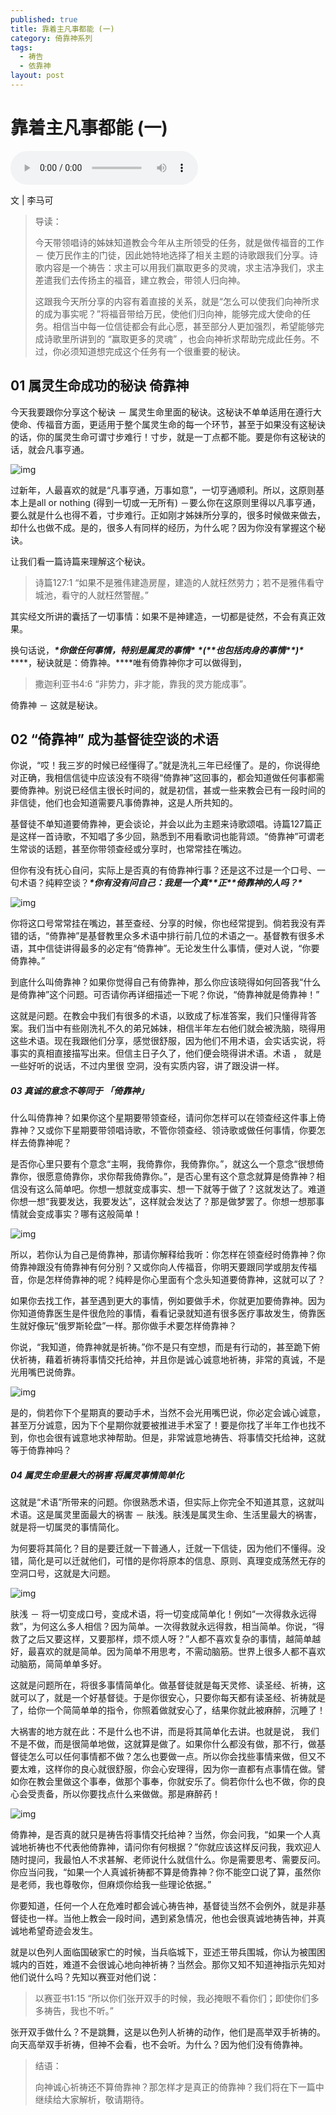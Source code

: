 ```yaml
---
published: true
title: 靠着主凡事都能 (一)
category: 倚靠神系列
tags:
  - 祷告
  - 依靠神
layout: post
---
```


# 靠着主凡事都能 (一)



<audio src="http://eaglesviewsoftware.com/wp-content/uploads/2022/04/倚靠神一.mp3" controls="controls"></audio>

文 | 李马可







> 导读：
>
> 今天带领唱诗的姊妹知道教会今年从主所领受的任务，就是做传福音的工作 － 使万民作主的门徒，因此她特地选择了相关主题的诗歌跟我们分享。诗歌内容是一个祷告：求主可以用我们赢取更多的灵魂，求主洁净我们，求主差遣我们去传扬主的福音，建立教会，带领人归向神。
>
> 这跟我今天所分享的内容有着直接的关系，就是“怎么可以使我们向神所求的成为事实呢？”将福音带给万民，使他们归向神，能够完成大使命的任务。相信当中每一位信徒都会有此心愿，甚至部分人更加强烈，希望能够完成诗歌里所讲到的 “赢取更多的灵魂” ，也会向神祈求帮助完成此任务。不过，你必须知道想完成这个任务有一个很重要的秘诀。





####  

## **01** **属灵生命成功的秘诀** **倚靠神**

今天我要跟你分享这个秘诀 － 属灵生命里面的秘诀。这秘诀不单单适用在遵行大使命、传福音方面，更适用于整个属灵生命的每一个环节，甚至于如果没有这秘诀的话，你的属灵生命可谓寸步难行！寸步，就是一丁点都不能。要是你有这秘诀的话，就会凡事亨通。

![img](http://eaglesviewsoftware.com/wp-content/uploads/2022/04/1.jpg)

过新年，人最喜欢的就是“凡事亨通，万事如意”，一切亨通顺利。所以，这原则基本上是all or nothing  (得到一切或一无所有) －要么你在这原则里得以凡事亨通，要么就是什么也得不着，寸步难行。正如刚才姊妹所分享的，很多时候做来做去，却什么也做不成。是的，很多人有同样的经历，为什么呢？因为你没有掌握这个秘诀。

让我们看一篇诗篇来理解这个秘诀。



> 诗篇127:1 “如果不是雅伟建造房屋，建造的人就枉然劳力；若不是雅伟看守城池，看守的人就枉然警醒。”

其实经文所讲的囊括了一切事情：如果不是神建造，一切都是徒然，不会有真正效果。

换句话说，***\*你做任何事情，特别是属灵的事情\**** ***\*(\*******\*也包括肉身的事情\*******\*)\**** ***\*，秘诀就是：倚靠神。\****唯有倚靠神你才可以做得到，



> 撒迦利亚书4:6  “非势力，非才能，靠我的灵方能成事”。

倚靠神 － 这就是秘诀。

## **02**  **“倚靠神”** **成为基督徒空谈的术语**

你说，“哎！我三岁的时候已经懂得了。”就是洗礼三年已经懂了。是的，你说得绝对正确，我相信信徒中应该没有不晓得“倚靠神”这回事的，都会知道做任何事都需要倚靠神。别说已经信主很长时间的，就是初信，甚或一些来教会已有一段时间的非信徒，他们也会知道需要凡事倚靠神，这是人所共知的。

基督徒不单知道要倚靠神，更会谈论，并会以此为主题来诗歌颂唱。诗篇127篇正是这样一首诗歌，不知唱了多少回，熟悉到不用看歌词也能背颂。“倚靠神”可谓老生常谈的话题，甚至你带领查经或分享时，也常常挂在嘴边。

但你有没有抚心自问，实际上是否真的有倚靠神行事？还是这不过是一个口号、一句术语？纯粹空谈？***\*你有没有问自己：我是一个真\*******\*正\*******\*倚靠神的人吗？\****

![img](http://eaglesviewsoftware.com/wp-content/uploads/2022/04/2.png)





你将这口号常常挂在嘴边，甚至查经、分享的时候，你也经常提到。倘若我没有弄错的话，“倚靠神”是基督教里众多术语中排行前几位的术语之一。基督教有很多术语，其中信徒讲得最多的必定有“倚靠神”。无论发生什么事情，便对人说，“你要倚靠神。”

到底什么叫倚靠神？如果你觉得自己有倚靠神，那么你应该晓得如何回答我“什么是倚靠神”这个问题。可否请你再详细描述一下呢？你说，“倚靠神就是倚靠神！”

这就是问题。在教会中我们有很多的术语，以致成了标准答案，我们只懂得背答案。我们当中有些刚洗礼不久的弟兄姊妹，相信半年左右他们就会被洗脑，晓得用这些术语。现在我跟他们分享，感觉很舒服，因为他们不用术语，会实话实说，将事实的真相直接描写出来。但信主日子久了，他们便会晓得讲术语。术语 ， 就是一些好听的说话，不过内里很 空洞，没有实质内容，讲了跟没讲一样。



##### **03** **真诚的意念不等同于** **「倚靠神」**

什么叫倚靠神？如果你这个星期要带领查经，请问你怎样可以在领查经这件事上倚靠神？又或你下星期要带领唱诗歌，不管你领查经、领诗歌或做任何事情，你要怎样去倚靠神呢？

是否你心里只要有个意念“主啊，我倚靠你，我倚靠你。”，就这么一个意念“很想倚靠你，很愿意倚靠你，求你帮我倚靠你。”，是否心里有这个意念就算是倚靠神？相信没有这么简单吧。你想一想就变成事实、想一下就等于做了？这就发达了。难道你想一想“我要发达，我要发达”，这样就会发达了？那是做梦罢了。你想一想那事情就会变成事实？哪有这般简单！





![img](http://eaglesviewsoftware.com/wp-content/uploads/2022/04/3.jpg)





所以，若你认为自己是倚靠神，那请你解释给我听：你怎样在领查经时倚靠神？你倚靠神跟没有倚靠神有何分别？又或你向人传福音，你明天要跟同学或朋友传福音，你是怎样倚靠神的呢？纯粹是你心里面有个念头知道要倚靠神，这就可以了？

如果你去找工作，甚至遇到更大的事情，例如要做手术，你就更加要倚靠神。因为你知道倚靠医生是件很危险的事情，看看记录就知道有很多医疗事故发生，倚靠医生就好像玩“俄罗斯轮盘”一样。那你做手术要怎样倚靠神？

你说，“我知道，倚靠神就是祈祷。”你不是只有空想，而是有行动的，甚至跪下俯伏祈祷，藉着祈祷将事情交托给神，并且你是诚心诚意地祈祷，非常的真诚，不是光用嘴巴说倚靠。

![img](http://eaglesviewsoftware.com/wp-content/uploads/2022/04/4.png)

是的，倘若你下个星期真的要动手术，当然不会光用嘴巴说，你必定会诚心诚意，甚至万分诚意，因为下个星期你就要被推进手术室了！要是你找了半年工作也找不到，你也会很有诚意地求神帮助。但是，非常诚意地祷告、将事情交托给神，这就等于倚靠神吗？

##### **04** **属灵生命里最大的祸害** **将属灵事情简单化**

这就是“术语”所带来的问题。你很熟悉术语，但实际上你完全不知道其意，这就叫术语。这是属灵里面最大的祸害 － 肤浅。肤浅是属灵生命、生活里最大的祸害，就是将一切属灵的事情简化。

为何要将其简化？目的是要迁就一下普通人，迁就一下信徒，因为他们不懂得。没错，简化是可以迁就他们，可惜的是你将原本的信息、原则、真理变成荡然无存的空洞口号，这就是大问题。

![img](http://eaglesviewsoftware.com/wp-content/uploads/2022/04/5.jpg)





肤浅 －  将一切变成口号，变成术语，将一切变成简单化！例如“一次得救永远得救”，为何这么多人相信？因为简单。一次得救就永远得救，相当简单。你说，“得救了之后又要这样，又要那样，烦不烦人呀？”人都不喜欢复杂的事情，越简单越好，最喜欢的就是简单。因为简单不用思考，不需动脑筋。世界上很多人都不喜欢动脑筋，简简单单多好。

这就是问题所在，将很多事情简单化。做基督徒就是每天灵修、读圣经、祈祷，这就可以了，就是一个好基督徒。于是你很安心，只要你每天都有读圣经、祈祷就是了，给你一个简简单单的指令，你照着做就安心了，结果你就此被麻醉，沉睡了！

大祸害的地方就在此：不是什么也不讲，而是将其简单化去讲。也就是说，  我们不是不做，而是很简单地做，这就算是做了。如果你什么都没有做，那不行，做基督徒怎么可以任何事情都不做？怎么也要做一点。所以你会找些事情来做，但又不要太难，这样你的良心就很舒服，你会心安理得，因为你一直都有点事情在做。譬如你在教会里做这个事奉，做那个事奉，你就安乐了。倘若你什么也不做，你的良心会受责备，所以你要找点什么来做做。那是麻醉药！

![img](http://eaglesviewsoftware.com/wp-content/uploads/2022/04/6.jpg)





倚靠神，是否真的就只是祷告将事情交托给神？当然，你会问我，“如果一个人真诚地祈祷也不代表他倚靠神，请问你有何根据？”你就应该这样反问我，我欢迎人随时提问，我最怕人不求甚解、老师说什么就信什么。你是需要思考、需要反问。你应当问我，“如果一个人真诚祈祷都不算是倚靠神？你不能空口说了算，虽然你是老师，我也尊敬你，但麻烦你给我一些理论依据。”

你要知道，任何一个人在危难时都会诚心祷告神，基督徒当然不会例外，就是非基督徒也一样。当他上教会一段时间，遇到紧急情况，他也会很真诚地祷告神，并真诚地希望奇迹会发生。

就是以色列人面临国破家亡的时候，当兵临城下，亚述王带兵围城，你认为被围困城内的百姓，难道不会很诚心地向神祈祷？当然会。那你又知不知道神指示先知对他们说什么吗？先知以赛亚对他们说：



> 以赛亚书1:15 “所以你们张开双手的时候，我必掩眼不看你们；即使你们多多祷告，我也不听。”

张开双手做什么？不是跳舞，这是以色列人祈祷的动作，他们是高举双手祈祷的。向天高举双手祈祷，但神不会看，也不会听。为什么？因为他们没有倚靠神。

> 结语：
>
> 向神诚心祈祷还不算倚靠神？那怎样才是真正的倚靠神？我们将在下一篇中继续给大家解析，敬请期待。
